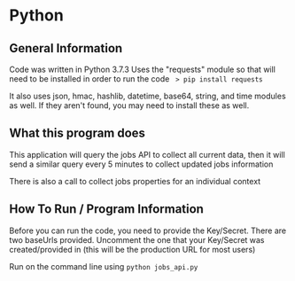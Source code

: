 # Python

## General Information

Code was written in Python 3.7.3
Uses the "requests" module so that will need to be installed in order to run the code ``` > pip install requests```

It also uses json, hmac, hashlib, datetime, base64, string, and time modules as well. If they aren't found, you may need to install these as well.

## What this program does

This application will query the jobs API to collect all current data, then it will send a similar query every 5 minutes to collect updated jobs information

There is also a call to collect jobs properties for an individual context

## How To Run / Program Information

Before you can run the code, you need to provide the Key/Secret. There are two baseUrls provided. Uncomment the one that your Key/Secret was created/provided in (this will be the production URL for most users)

Run on the command line using ```python jobs_api.py```